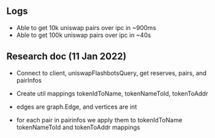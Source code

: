 ## Logs

- Able to get 10k uniswap pairs over ipc in ~900ms
- Able to get 100k uniswap pairs over ipc in ~40s


## Research doc (11 Jan 2022)

- Connect to client, uniswapFlashbotsQuery, get reserves, pairs, and pairInfos
- Create util mappings tokenIdToName, tokenNameToId, tokenToAddr
- edges are graph.Edge, and vertices are int

- for each pair in pairinfos we apply them to tokenIdToName tokenNameToId and tokenToAddr mappings

